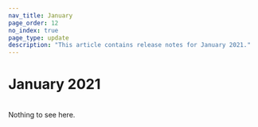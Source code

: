 ```yaml
---
nav_title: January
page_order: 12
no_index: true
page_type: update
description: "This article contains release notes for January 2021."
---
```

# January 2021
<br>
Nothing to see here.
